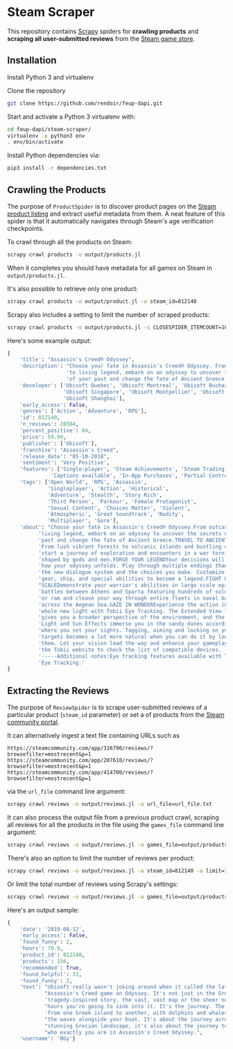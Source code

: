 # Steam Scraper

This repository contains [Scrapy](https://github.com/scrapy/scrapy) spiders for **crawling products** and **scraping all user-submitted reviews** from the [Steam game store](https://steampowered.com).

## Installation

Install Python 3 and virtualenv

Clone the repository
```bash
git clone https://github.com/rendoir/feup-dapi.git
```
Start and activate a Python 3 virtualenv with:
```bash
cd feup-dapi/steam-scraper/
virtualenv -p python3 env
. env/bin/activate
```
Install Python dependencies via:
```bash
pip3 install -r dependencies.txt
```

## Crawling the Products

The purpose of `ProductSpider` is to discover product pages on the [Steam product listing](http://store.steampowered.com/search/?) and extract useful metadata from them.
A neat feature of this spider is that it automatically navigates through Steam's age verification checkpoints.  

To crawl through all the products on Steam:
```bash
scrapy crawl products -o output/products.jl 
```
When it completes you should have metadata for all games on Steam in `output/products.jl`.

It's also possible to retrieve only one product:
```bash
scrapy crawl products -o output/product.jl -a steam_id=812140
```

Scrapy also includes a setting to limit the number of scraped products:
```bash
scrapy crawl products -o output/products.jl -s CLOSESPIDER_ITEMCOUNT=10
```

Here's some example output:
```python
{
    'title': "Assassin's Creed® Odyssey",
    'description': "Choose your fate in Assassin's Creed® Odyssey. From outcast "
                   'to living legend, embark on an odyssey to uncover the secrets '
                   'of your past and change the fate of Ancient Greece.',
    'developer': ['Ubisoft Quebec', 'Ubisoft Montreal', 'Ubisoft Bucharest', 
                  'Ubisoft Singapore', 'Ubisoft Montpellier', 'Ubisoft Kiev', 
                  'Ubisoft Shanghai'],
    'early_access': False,
    'genres': ['Action', 'Adventure', 'RPG'],
    'id': 812140,
    'n_reviews': 28504,
    'percent_positive': 84,
    'price': 59.99,
    'publisher': ['Ubisoft'],
    'franchise': "Assassin's Creed", 
    'release_date': "05-10-2018",
    'sentiment': 'Very Positive',
    'features': ['Single-player', 'Steam Achievements', 'Steam Trading Cards',
              'Captions available', 'In-App Purchases', 'Partial Controller Support'],
    'tags': ['Open World', 'RPG', 'Assassin',
             'Singleplayer', 'Action', 'Historical',
             'Adventure', 'Stealth', 'Story Rich',
             'Third Person', 'Parkour', 'Female Protagonist',
             'Sexual Content', 'Choices Matter', 'Violent',
             'Atmospheric', 'Great Soundtrack', 'Nudity',
             'Multiplayer', 'Gore'],
    'about': "Choose your fate in Assassin's Creed® Odyssey.From outcast to "
          'living legend, embark on an odyssey to uncover the secrets of your '
          'past and change the fate of Ancient Greece.TRAVEL TO ANCIENT GREECE '
          'From lush vibrant forests to volcanic islands and bustling cities, '
          'start a journey of exploration and encounters in a war torn world '
          'shaped by gods and men.FORGE YOUR LEGENDYour decisions will impact '
          'how your odyssey unfolds. Play through multiple endings thanks to '
          'the new dialogue system and the choices you make. Customize your '
          'gear, ship, and special abilities to become a legend.FIGHT ON A NEW '
          "SCALEDemonstrate your warrior's abilities in large scale epic "
          'battles between Athens and Sparta featuring hundreds of soldiers, '
          'or ram and cleave your way through entire fleets in naval battles '
          'across the Aegean Sea.GAZE IN WONDERExperience the action in a '
          'whole new light with Tobii Eye Tracking. The Extended View feature '
          'gives you a broader perspective of the environment, and the Dynamic '
          'Light and Sun Effects immerse you in the sandy dunes according to '
          'where you set your sights. Tagging, aiming and locking on your '
          'targets becomes a lot more natural when you can do it by looking at '
          'them. Let your vision lead the way and enhance your gameplay. Visit '
          'the Tobii website to check the list of compatible devices. '
          '-----Additional notes:Eye tracking features available with Tobii '
          'Eye Tracking.'
}
```

## Extracting the Reviews

The purpose of `ReviewSpider` is to scrape user-submitted reviews of a particular product (`steam_id` parameter) or set a of products from the [Steam community portal](http://steamcommunity.com/).

It can alternatively ingest a text file containing URLs such as
```
https://steamcommunity.com/app/316790/reviews/?browsefilter=mostrecent&p=1
https://steamcommunity.com/app/207610/reviews/?browsefilter=mostrecent&p=1
https://steamcommunity.com/app/414700/reviews/?browsefilter=mostrecent&p=1
```
via the `url_file` command line argument:
```bash
scrapy crawl reviews -o output/reviews.jl -a url_file=url_file.txt
```

It can also process the output file from a previous product crawl, scraping all reviews for all the products in the file using the `games_file` command line argument:
```bash
scrapy crawl reviews -o output/reviews.jl -a games_file=output/products.jl
```

There's also an option to limit the number of reviews per product:
```bash
scrapy crawl reviews -o output/reviews.jl -a steam_id=812140 -a limit=100
```

Or limit the total number of reviews using Scrapy's settings:
```bash
scrapy crawl reviews -o output/reviews.jl -a games_file=output/products.jl -s CLOSESPIDER_ITEMCOUNT=1000
```

Here's an output sample:
```python
{
    'date': '2019-08-12',
    'early_access': False,
    'found_funny': 2,
    'hours': 70.9,
    'product_id': 812140,
    'products': 156,
    'recommended': True,
    'found_helpful': 33,
    'found_funny': 2,
    'text': "Ubisoft really wasn't joking around when it called the latest "
            "Assassin's Creed game an Odyssey. It's not just in the Greek "
            'tragedy-inspired story, the vast, vast map or the sheer number of '
            "hours you're going to sink into it. It's the journey. The journey "
            'from one Greek island to another, with dolphins and whales cresting '
            "the waves alongside your boat. It's about the journey across the "
            "stunning Grecian landscape, it's also about the journey to discover "
            "who exactly you are in Assassin's Creed Odyssey.",
    'username': 'BGy'}
```
